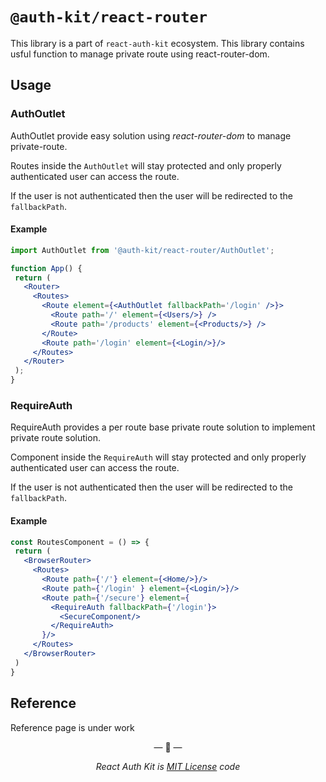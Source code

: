 # `@auth-kit/react-router`

This library is a part of `react-auth-kit` ecosystem. This library contains usful function to manage private route using react-router-dom.

## Usage

### AuthOutlet

AuthOutlet provide easy solution using *react-router-dom* to manage private-route. 

Routes inside the `AuthOutlet` will stay protected and only properly authenticated user can access the route.

If the user is not authenticated then the user will be redirected to the `fallbackPath`.

#### Example

```jsx
import AuthOutlet from '@auth-kit/react-router/AuthOutlet';

function App() {
 return (
   <Router>
     <Routes>
       <Route element={<AuthOutlet fallbackPath='/login' />}>
         <Route path='/' element={<Users/>} />
         <Route path='/products' element={<Products/>} />
       </Route>
       <Route path='/login' element={<Login/>}/>
     </Routes>
   </Router>
 );
}
```

### RequireAuth

RequireAuth provides a per route base private route solution to implement private route solution.

Component inside the `RequireAuth` will stay protected and only properly authenticated user can access the route.

If the user is not authenticated then the user will be redirected to the `fallbackPath`.


#### Example

```jsx
const RoutesComponent = () => {
 return (
   <BrowserRouter>
     <Routes>
       <Route path={'/'} element={<Home/>}/>
       <Route path={'/login' } element={<Login/>}/>
       <Route path={'/secure'} element={
         <RequireAuth fallbackPath={'/login'}>
           <SecureComponent/>
         </RequireAuth>
       }/>
     </Routes>
   </BrowserRouter>
 )
}
```

## Reference

Reference page is under work

<p align="center">&mdash; 🔑  &mdash;</p>
<p align="center"><i>React Auth Kit is <a href="https://github.com/react-auth-kit/react-auth-kit/blob/master/LICENSE">MIT License</a> code</i></p>
